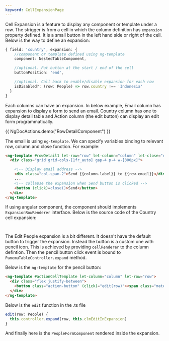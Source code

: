 ```yaml
---
keyword: CellExpansionPage
---
```


Cell Expansion is a feature to display any component or template under a row. The strigger is from a cell in which the column definition has `expansion` property defined. It is a small button in the left hand side or right of the cell. Below is the way to define an expansion:

```typescript
{ field: 'country', expansion: {
    //component or template defined using ng-template
    component: NestedTableComponent, 

    //optional. Put button at the start / end of the cell
    buttonPosition: 'end', 

    //optional. Call back to enable/disable expansion for each row
    isDisabled?: (row: People) => row.country !== 'Indonesia'
  }
}
```

Each columns can have an expansion. In below example, Email column has expansion to display a form to send an email. Country column has one to display detail table and Action column (the edit button) can display an edit form programmatically.

{{ NgDocActions.demo("RowDetailComponent") }}

The email is using `ng-template`. We can specify variables binding to relevant row, column and close function. For example:

```html
<ng-template #rowDetail1 let-row="row" let-column="column" let-close="close">
  <div class="grid grid-cols-[1fr_auto] gap-4 p-4 w-[300px]">

    <!-- Display email address -->
    <div class="col-span-2">Send {{column.label}} to {{row.email}}</div>
    ... 
    <!-- collapse the expansion when Send button is clicked -->
    <button (click)=close()>Send</button>
  </div>
</ng-template>
```

If using angular component, the component should implements `ExpansionRowRenderer` interface. Below is the source code of the Country cell expansion:

```typescript name="nested-table.component.ts" file="../../example/custom-cell/nested-table.component.ts" group="nested-table"

```

```html name="nested-table.component.html" file="../../example/custom-cell/nested-table.component.html" group="nested-table" 

```

The Edit People expansion is a bit different. It doesn't have the default button to trigger the expansion. Instead the button is a custom one with pencil icon. This is achieved by providing `cellRenderer` to the column defintion. Then the pencil button click event is bound to `PanemuTableController.expand` method.

Below is the `ng-template` for the pencil button:

```html
<ng-template #actionCellTemplate let-column="column" let-row="row">
  <div class="flex justify-between">
    <button class="action-button" (click)="edit(row)"><span class="material-symbols-outlined text-base leading-5 block">edit</span></button>
  </div>
</ng-template>
```

Below is the `edit` function in the .ts file

```typescript
edit(row: People) {
  this.controller.expand(row, this.clmEditInExpansion)
}
```

And finally here is the `PeopleFormComponent` rendered inside the expansion.

```typescript name="people-form.component.ts" file="../../example/custom-cell/people-form.component.ts" group="people-form" 

```

```html name="people-form.component.html" file="../../example/custom-cell/people-form.component.html" group="people-form"

```